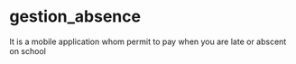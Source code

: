 # gestion_absence
It is a mobile application whom permit to pay when you are late or abscent on school
